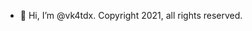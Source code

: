 - 👋 Hi, I’m @vk4tdx.
Copyright 2021, all rights reserved.
<!---
vk4tdx/vk4tdx is a ✨ special ✨ repository because its `README.md` (this file) appears on your GitHub profile.
You can click the Preview link to take a look at your changes.
--->
